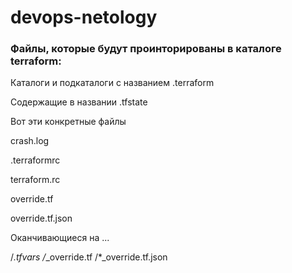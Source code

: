 # devops-netology
  
### Файлы, которые будут проинторированы в каталоге terraform:

Каталоги и подкаталоги с названием .terraform
 
Содержащие в названии .tfstate

Вот эти конкретные файлы
 
crash.log

.terraformrc

terraform.rc

override.tf

override.tf.json

Оканчивающиеся на ...

/*.tfvars
/*_override.tf
/*_override.tf.json
 
